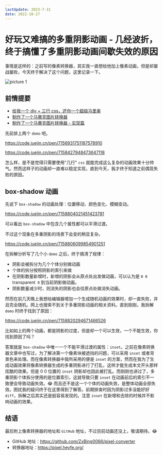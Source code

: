 ```yaml
---
lastUpdate: 2023-7-31
date: 2022-10-27
---
```

# 好玩又难搞的多重阴影动画 - 几经波折，终于搞懂了多重阴影动画间歇失效的原因

事情是这样的：之前写的像素转换器，其实我一直想给他加上像素动画，但是却屡战屡败，今天终于解决了这个问题，这里记录一下。

![picture 1](https://stg.heyfe.org/images/blog-multiple-shadow-animation-84.gif)

## 前情提要

-   [给我一个 div + 三行 css，还你一个超级马里奥](https://juejin.cn/post/7144859921173970951 'https://juejin.cn/post/7144859921173970951')
-   [制作了一个马赛克图片转换器](https://juejin.cn/post/7150465824690536484)
-   [制作了一个马赛克图片转换器 - 实现篇](https://juejin.cn/post/7150857452362137637)

先前排上两个 `demo` 吧。

https://code.juejin.cn/pen/7156931751187578910

https://code.juejin.cn/pen/7158427948473647118

怎么样，是不是觉得只需要使用"几行" `css` 就能完成这么复杂的动画效果十分帅气。然而这样子的动画却一直难以稳定实现，直到今天，我才终于知道之前偶现失败的原因。

## box-shadow 动画

先说下 `box-shadow` 的动画处理：位置移动、颜色变化、模糊变动。

https://code.juejin.cn/pen/7158804021451423781

可以看出 `box-shadow` 中包含几个属性都可以平滑过渡。

不过这个现象在多重阴影的场景下会变的稍显复杂。

https://code.juejin.cn/pen/7158806099854901251

在拆解分析写了几个小 `demo` 之后，终于搞清了规律：

-   阴影会被拆分为几个个体分别做动画
-   个体的拆分按照阴影的索引来做
-   在阴影数量新增时，新增的阴影会从原点处出发做动画，可以认为是 `0 0 `transparent` 0` 到当前阴影做动画。
-   阴影数量减少时，则消失的阴影也会往原点处做消失动画。

然而在前几天晚上我想给编辑器增加一个生成随机动画的效果时，却一直失败，并且完全随机。网上也搜索不到关于多重阴影动画的相关资料。直到刚刚，我拆解 `demo` 时终于找到了原因：

https://code.juejin.cn/pen/7158820294671466526

比如如上的两个动画，都是阴影的过度，但是却一个可以生效，一个不能生效，你找到原因了吗？

答案就是 `box-shadow` 中唯一一个不能平滑过渡的属性：`inset`。之前在像素转换器文章中也写过，为了解决第一个像素块被遮挡的问题，可以采用 `inset` 或者背景色来处理。而在像素转换器中我所采用的便是 `inset` 的方案，然而在我为了生成动画效果将像素转换器生成的多重阴影进行了打乱，这样才能生成本文开头那样炫酷的效果。但是 0 0 位置的 `inset` 阴影却也因此被打乱。而刚刚也讲过了，多重阴影个体拆分使用的是位置索引，这就导致只要 `inset` 在动画前后的索引不一致便会导致动画失效。😂 而且还不是这一个个体的动画失效，是整体动画全部失效。困扰我的疑问终于在这里得到了解答。前期排查时因为阴影过多没能好好 `diff`，拆解之后其实还是挺容易发现的。注意 `inset` 在新增和去除的时候并不影响动画的效果。

## 结语

最后附上像素转换器的地址和 `GitHub` 地址，不过目前动画还没上，敬请期待。😂

-   GitHub 地址：https://github.com/ZxBing0066/pixel-converter
-   转换器地址：https://pixel.heyfe.org/

